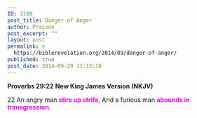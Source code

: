 ```yaml
---
ID: 2108
post_title: Danger of Anger
author: Praison
post_excerpt: ""
layout: post
permalink: >
  https://biblerevelation.org/2014/09/danger-of-anger/
published: true
post_date: 2014-09-29 11:13:10
---
```

<strong>Proverbs 29:22</strong>
<strong> New King James Version (NKJV)</strong>

22 An angry man <span style="color: #ff00ff;"><strong>stirs up strife</strong></span>,
And a furious man <span style="color: #ff00ff;"><strong>abounds in transgression</strong></span>.